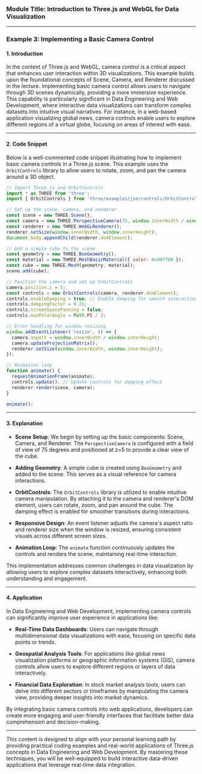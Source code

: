 ### Module Title: Introduction to Three.js and WebGL for Data Visualization

---

### Example 3: Implementing a Basic Camera Control

#### 1. **Introduction**

In the context of Three.js and WebGL, camera control is a critical aspect that enhances user interaction within 3D visualizations. This example builds upon the foundational concepts of Scene, Camera, and Renderer discussed in the lecture. Implementing basic camera control allows users to navigate through 3D scenes dynamically, providing a more immersive experience. This capability is particularly significant in Data Engineering and Web Development, where interactive data visualizations can transform complex datasets into intuitive visual narratives. For instance, in a web-based application visualizing global news, camera controls enable users to explore different regions of a virtual globe, focusing on areas of interest with ease.

---

#### 2. **Code Snippet**

Below is a well-commented code snippet illustrating how to implement basic camera controls in a Three.js scene. This example uses the `OrbitControls` library to allow users to rotate, zoom, and pan the camera around a 3D object.

```javascript
// Import Three.js and OrbitControls
import * as THREE from 'three';
import { OrbitControls } from 'three/examples/jsm/controls/OrbitControls.js';

// Set up the scene, camera, and renderer
const scene = new THREE.Scene();
const camera = new THREE.PerspectiveCamera(75, window.innerWidth / window.innerHeight, 0.1, 1000);
const renderer = new THREE.WebGLRenderer();
renderer.setSize(window.innerWidth, window.innerHeight);
document.body.appendChild(renderer.domElement);

// Add a simple cube to the scene
const geometry = new THREE.BoxGeometry();
const material = new THREE.MeshBasicMaterial({ color: 0x00ff00 });
const cube = new THREE.Mesh(geometry, material);
scene.add(cube);

// Position the camera and set up OrbitControls
camera.position.z = 5;
const controls = new OrbitControls(camera, renderer.domElement);
controls.enableDamping = true; // Enable damping for smooth interaction
controls.dampingFactor = 0.25;
controls.screenSpacePanning = false;
controls.maxPolarAngle = Math.PI / 2;

// Error handling for window resizing
window.addEventListener('resize', () => {
  camera.aspect = window.innerWidth / window.innerHeight;
  camera.updateProjectionMatrix();
  renderer.setSize(window.innerWidth, window.innerHeight);
});

// Animation loop
function animate() {
  requestAnimationFrame(animate);
  controls.update(); // Update controls for damping effect
  renderer.render(scene, camera);
}

animate();
```

---

#### 3. **Explanation**

- **Scene Setup**: We begin by setting up the basic components: Scene, Camera, and Renderer. The `PerspectiveCamera` is configured with a field of view of 75 degrees and positioned at z=5 to provide a clear view of the cube.
  
- **Adding Geometry**: A simple cube is created using `BoxGeometry` and added to the scene. This serves as a visual reference for camera interactions.

- **OrbitControls**: The `OrbitControls` library is utilized to enable intuitive camera manipulation. By attaching it to the camera and renderer's DOM element, users can rotate, zoom, and pan around the cube. The damping effect is enabled for smoother transitions during interactions.

- **Responsive Design**: An event listener adjusts the camera's aspect ratio and renderer size when the window is resized, ensuring consistent visuals across different screen sizes.

- **Animation Loop**: The `animate` function continuously updates the controls and renders the scene, maintaining real-time interaction.

This implementation addresses common challenges in data visualization by allowing users to explore complex datasets interactively, enhancing both understanding and engagement.

---

#### 4. **Application**

In Data Engineering and Web Development, implementing camera controls can significantly improve user experience in applications like:

- **Real-Time Data Dashboards**: Users can navigate through multidimensional data visualizations with ease, focusing on specific data points or trends.
  
- **Geospatial Analysis Tools**: For applications like global news visualization platforms or geographic information systems (GIS), camera controls allow users to explore different regions or layers of data interactively.

- **Financial Data Exploration**: In stock market analysis tools, users can delve into different sectors or timeframes by manipulating the camera view, providing deeper insights into market dynamics.

By integrating basic camera controls into web applications, developers can create more engaging and user-friendly interfaces that facilitate better data comprehension and decision-making.

---

This content is designed to align with your personal learning path by providing practical coding examples and real-world applications of Three.js concepts in Data Engineering and Web Development. By mastering these techniques, you will be well-equipped to build interactive data-driven applications that leverage real-time data integration.